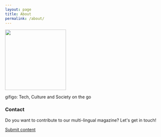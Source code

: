 ```yaml
---
layout: page
title: About
permalink: /about/
---
```


<img src="https://gifigo.github.io/welcome/icon.png" width="200px"/>

gifigo: Tech, Culture and Society on the go

### Contact

Do you want to contribute to our multi-lingual magazine? Let's get in touch! 



[Submit content](https://docs.google.com/forms/d/e/1FAIpQLSf81KB7p0wE31tgE_w47HV9gG8L4SNXhvxnpDBReKnF7SV7xw/viewform)
